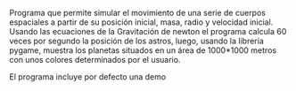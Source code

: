 Programa que permite simular el movimiento de una serie de cuerpos espaciales
a partir de su posición inicial, masa, radio y velocidad inicial.
Usando las ecuaciones de la Gravitación de newton el programa calcula 60 veces por segundo
la posición de los astros, luego, usando la librería pygame, muestra los planetas situados en un área de 1000*1000 metros 
con unos colores determinados por el usuario.

El programa incluye por defecto una demo 
